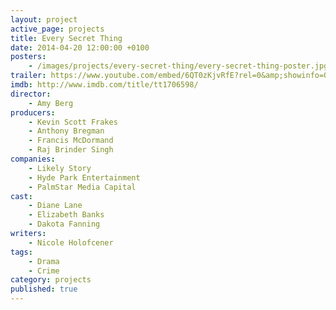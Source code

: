 ```yaml
---
layout: project
active_page: projects
title: Every Secret Thing
date: 2014-04-20 12:00:00 +0100
posters:
    - /images/projects/every-secret-thing/every-secret-thing-poster.jpg
trailer: https://www.youtube.com/embed/6QT0zKjvRfE?rel=0&amp;showinfo=0
imdb: http://www.imdb.com/title/tt1706598/
director:
    - Amy Berg
producers:
    - Kevin Scott Frakes
    - Anthony Bregman
    - Francis McDormand
    - Raj Brinder Singh
companies:
    - Likely Story
    - Hyde Park Entertainment
    - PalmStar Media Capital
cast:
    - Diane Lane
    - Elizabeth Banks
    - Dakota Fanning
writers:
    - Nicole Holofcener
tags:
    - Drama
    - Crime
category: projects
published: true
---
```

